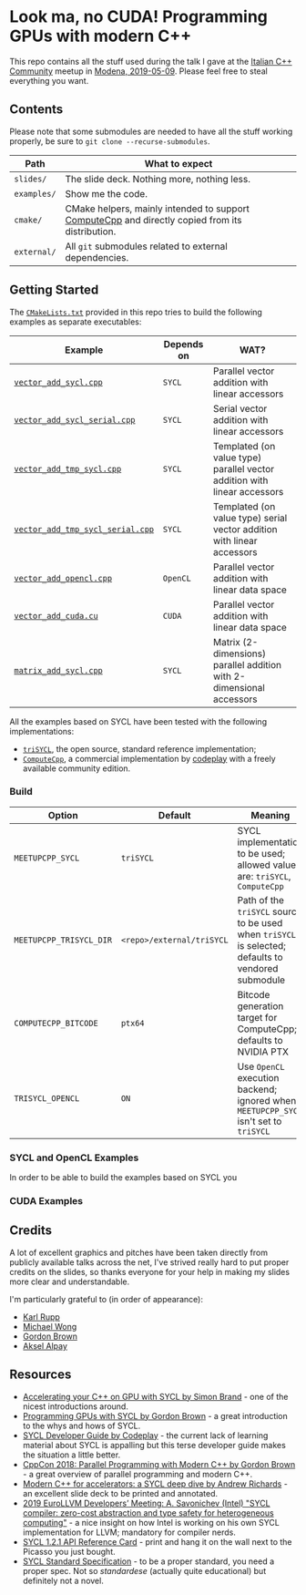# Look ma, no CUDA! Programming GPUs with modern C++

This repo contains all the stuff used during the talk I gave at the
[Italian C++ Community](https://www.italiancpp.org/) meetup in 
[Modena, 2019-05-09](https://www.italiancpp.org/event/meetup-maggio2019/).
Please feel free to steal everything you want.

## Contents

Please note that some submodules are needed to have all the stuff working properly, be
sure to `git clone --recurse-submodules`.

| Path        | What to expect |
| ----------- | ------------------------------------------- |
| `slides/`   | The slide deck. Nothing more, nothing less. |
| `examples/` | Show me the code. |
| `cmake/`    | CMake helpers, mainly intended to support [ComputeCpp](https://www.codeplay.com/products/computesuite/computecpp) and directly copied from its distribution. |
| `external/` | All `git` submodules related to external dependencies. |

## Getting Started

The [`CMakeLists.txt`](CMakeLists.txt) provided in this repo tries to build the following examples
as separate executables:

| Example | Depends on | WAT? |
| ------- | ---------- | ---- |
| [`vector_add_sycl.cpp`](examples/vector_add_sycl.cpp) | `SYCL` | Parallel vector addition with linear accessors |
| [`vector_add_sycl_serial.cpp`](examples/vector_add_sycl_serial.cpp) | `SYCL` | Serial vector addition with linear accessors | 
| [`vector_add_tmp_sycl.cpp`](examples/vector_add_tmp_sycl.cpp) | `SYCL` | Templated (on value type) parallel vector addition with linear accessors |
| [`vector_add_tmp_sycl_serial.cpp`](examples/vector_add_tmp_sycl_serial.cpp)| `SYCL` | Templated (on value type) serial vector addition with linear accessors |
| [`vector_add_opencl.cpp`](examples/vector_add_opencl.cpp)| `OpenCL` | Parallel vector addition with linear data space |
| [`vector_add_cuda.cu`](examples/vector_add_cuda.cu) | `CUDA` | Parallel vector addition with linear data space |
| [`matrix_add_sycl.cpp`](examples/matrix_add_sycl.cpp)| `SYCL` | Matrix (2-dimensions) parallel addition with 2-dimensional accessors |

All the examples based on SYCL have been tested with the following implementations:

 * [`triSYCL`](https://github.com/triSYCL/triSYCL), the open source, standard reference implementation;
 * [`ComputeCpp`](https://www.codeplay.com/products/computesuite/computecpp), a commercial implementation by [codeplay](https://www.codeplay.com/) with a freely available community edition.

### Build

| Option | Default | Meaning |
| ----------------------- | ------------------------- | -------------------------------------------------------------------------------------------------- |
| `MEETUPCPP_SYCL`        | `triSYCL`                 | SYCL implementation to be used; allowed values are: `triSYCL`, `ComputeCpp`                        |
| `MEETUPCPP_TRISYCL_DIR` | `<repo>/external/triSYCL` | Path of the `triSYCL` source to be used when `triSYCL` is selected; defaults to vendored submodule |
| `COMPUTECPP_BITCODE`    | `ptx64`                   | Bitcode generation target for ComputeCpp; defaults to NVIDIA PTX                                   |
| `TRISYCL_OPENCL`        | `ON`                      | Use `OpenCL` execution backend; ignored when `MEETUPCPP_SYCL` isn't set to `triSYCL`               |

### SYCL and OpenCL Examples

In order to be able to build the examples based on SYCL you

### CUDA Examples

## Credits

A lot of excellent graphics and pitches have been taken directly from publicly available
talks across the net, I've strived really hard to put proper credits on the slides,
so thanks everyone for your help in making my slides more clear and understandable.

I'm particularly grateful to (in order of appearance):

* [Karl Rupp](https://www.karlrupp.net/)
* [Michael Wong](https://wongmichael.com/about/)
* [Gordon Brown](http://www.aerialmantis.co.uk/)
* [Aksel Alpay](https://github.com/illuhad)

## Resources

* [Accelerating your C++ on GPU with SYCL by Simon Brand](https://blog.tartanllama.xyz/sycl/) - one of the nicest introductions around.
* [Programming GPUs with SYCL by Gordon Brown](http://cppedinburgh.uk/slides/201607-sycl.pdf) - a great introduction to the whys and hows of SYCL.
* [SYCL Developer Guide by Codeplay](https://developer.codeplay.com/products/computecpp/ce/guides/sycl-guide?) - the current lack of learning material about SYCL is appalling but this terse developer guide makes the situation a little better.
* [CppCon 2018: Parallel Programming with Modern C++ by Gordon Brown](https://github.com/AerialMantis/cppcon2018-parallelism-class) - a great overview of parallel programming and modern C++.
* [Modern C++ for accelerators: a SYCL deep dive by Andrew Richards](https://www.khronos.org/assets/uploads/developers/library/2018-evs/EVS2018_09_Modern_Cpp_for_accelerators_andrew.pdf) - an excellent slide deck to be printed and annotated.
* [2019 EuroLLVM Developers’ Meeting: A. Savonichev (Intel) "SYCL compiler: zero-cost abstraction and type safety for heterogeneous computing"](https://youtu.be/rfg19iODkhI) - a nice insight on how Intel is working on his own SYCL implementation for LLVM; mandatory for compiler nerds.
* [SYCL 1.2.1 API Reference Card](https://www.khronos.org/files/sycl/sycl-12-reference-card.pdf) - print and hang it on the wall next to the Picasso you just bought.
* [SYCL Standard Specification](https://www.khronos.org/registry/SYCL/) - to be a proper standard, you need a proper spec. Not so *standardese* (actually quite educational) but definitely not a novel.
